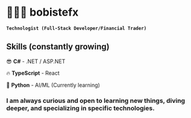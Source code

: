 # 🧑🏻‍💻 bobistefx

**`Technologist (Full-Stack Developer/Financial Trader)`**

## Skills (constantly growing)
😎 **C#** - .NET / ASP.NET

🔥 **TypeScript** - React

🤖 **Python** - AI/ML (Currently learning)

### I am always curious and open to learning new things, diving deeper, and specializing in specific technologies.
